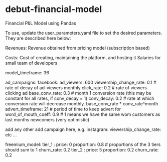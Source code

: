 # debut-financial-model
Financial P&amp;L Model using Pandas

To use, update the user_parameters.yaml file to set the desired parameters. 
They are described here below: 

Revenues: 
Revenue obtained from pricing model (subscription based)

Costs: 
Cost of creating, maintaining the platform, and hosting it 
Salaries for small team of developers

model_timeframe: 36

ad_campaigns:
  facebook: 
    ad_viewers: 600
    viewership_change_rate: 0.1  # rate of decay of ad-viewers monthly
    click_rate: 0.2          # rate of viewers clicking ad
    base_conv_rate: 0.3          # month 1 conversion rate (this may be constant for all rates, if conv_decay = 1)
    conv_decay: 0.2           # rate at which conversion rate will decrease monthly. base_conv_rate * conv_rate^month 
    advert_timeframe: 21        # period of time to keep advert for
    word_of_mouth_coeff: 0.9     # 1 means we have the same wom customers as last months newcomers (very optimistic)
   
  add any other add campaign here, e.g. 
  instagram:
    viewership_change_rate: etc ...

freemium_model:
  tier_1 : 
    price: 0
    proportion: 0.8  # proportions of the 3 tiers should sum to 1 
    churn_rate: 0.2
  tier_2 : 
    price: 5
    proportion: 0.2
    churn_rate: 0.2